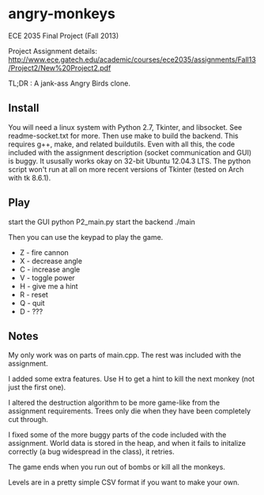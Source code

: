 angry-monkeys
=============

ECE 2035 Final Project (Fall 2013)

Project Assignment details:
http://www.ece.gatech.edu/academic/courses/ece2035/assignments/Fall13/Project2/New%20Project2.pdf

TL;DR : A jank-ass Angry Birds clone. 

Install
-------

You will need a linux system with Python 2.7, Tkinter, and libsocket. See readme-socket.txt for more.
Then use make to build the backend. This requires g++, make, and related buildutils. Even with all this,
the code included with the assignment description (socket communication and GUI) is buggy. It ususally works
okay on 32-bit Ubuntu 12.04.3 LTS. The python script won't run at all on more recent versions of Tkinter
(tested on Arch with tk 8.6.1).


Play
----
start the GUI
  python P2_main.py
start the backend
  ./main

Then you can use the keypad to play the game.
- Z - fire cannon
- X - decrease angle
- C - increase angle
- V - toggle power
- H - give me a hint
- R - reset
- Q - quit
- D - ???


Notes
-----

My only work was on parts of main.cpp. The rest was included with the assignment.

I added some extra features. Use H to get a hint to kill the next monkey (not just the first one).

I altered the destruction algorithm to be more game-like from the assignment requirements. Trees
only die when they have been completely cut through.

I fixed some of the more buggy parts of the code included with the assignment. World data is stored in the heap,
and when it fails to initalize correctly (a bug widespread in the class), it retries.

The game ends when you run out of bombs or kill all the monkeys.

Levels are in a pretty simple CSV format if you want to make your own.
